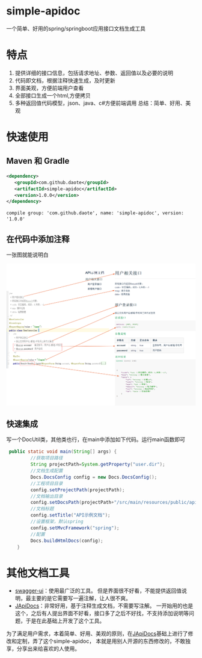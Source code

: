 # simple-apidoc
一个简单、好用的spring/springboot应用接口文档生成工具
  
# 特点
1. 提供详细的接口信息，包括请求地址、参数、返回值以及必要的说明
2. 代码即文档，根据注释快速生成，及时更新
3. 界面美观，方便前端用户查看  
4. 全部接口生成一个html,方便拷贝
5. 多种返回值代码模型，json、java、c#方便前端调用
总结：简单、好用、美观
# 快速使用
## Maven 和 Gradle
 ```xml
<dependency>
    <groupId>com.github.daote</groupId>
    <artifactId>simple-apidoc</artifactId>
    <version>1.0.0</version>
</dependency>
```
```
compile group: 'com.github.daote', name: 'simple-apidoc', version: '1.0.0'
```
## 在代码中添加注释
一张图就能说明白

![apidemo](demo.png)

## 快速集成
写一个DocUtil类，其他类也行，在main中添加如下代码。运行main函数即可
```java
 public static void main(String[] args) {
         //获取项目路径
         String projectPath=System.getProperty("user.dir");
         //文档生成配置
         Docs.DocsConfig config = new Docs.DocsConfig();
         //工程项目目录
         config.setProjectPath(projectPath);
         //文档输出目录
         config.setDocsPath(projectPath+"/src/main/resources/public/api");
         //文档标题
         config.setTitle("API示例文档");
         //设置框架，默认spring
         config.setMvcFramework("spring");
         //配置
         Docs.buildHtmlDocs(config);
    }
```



# 其他文档工具
 - [swagger-ui](https://github.com/swagger-api/swagger-ui)：使用最广泛的工具。 但是界面很不好看，不能提供返回值说明，最主要的是它需要写一遍注解，让人很不爽。
 - [JApiDocs](https://gitee.com/yeguozhong/JApiDocs)：非常好用，基于注释生成文档，不需要写注解。
 一开始用的也是这个，之后有人提出界面不好看，接口多了之后不好找，不支持添加说明等问题，于是在此基础上开发了这个工具。
 
为了满足用户需求，本着简单、好用、美观的原则，在[JApiDocs](https://gitee.com/yeguozhong/JApiDocs)基础上进行了修改和定制，弄了这个simple-apidoc，
本就是用别人开源的东西修改的，不敢独享，分享出来给喜欢的人使用。
